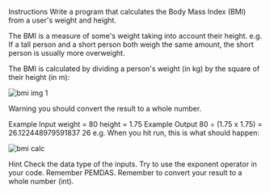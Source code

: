 Instructions
Write a program that calculates the Body Mass Index (BMI) from a user's weight and height.

The BMI is a measure of some's weight taking into account their height. e.g. If a tall person and a short person both weigh the same amount, the short person is usually more overweight.

The BMI is calculated by dividing a person's weight (in kg) by the square of their height (in m):

![bmi img 1](https://user-images.githubusercontent.com/95011676/167257341-f1ab1bb7-cd2a-4114-bca7-09225076c6a2.png)


Warning you should convert the result to a whole number.

Example Input
weight = 80
height = 1.75
Example Output
80 ÷ (1.75 x 1.75) = 26.122448979591837
26
e.g. When you hit run, this is what should happen:

![bmi calc](https://user-images.githubusercontent.com/95011676/167257362-24f0e859-7c54-4eac-89ed-1bcf7ad0e784.gif)


Hint
Check the data type of the inputs.
Try to use the exponent operator in your code.
Remember PEMDAS.
Remember to convert your result to a whole number (int).

